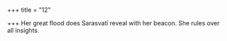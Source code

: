 +++
title = "12"

+++
Her great flood does Sarasvatī reveal with her beacon.
She rules over all insights.